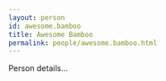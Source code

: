 ```yaml
---
layout: person
id: awesome.bamboo
title: Awesome Bamboo
permalink: people/awesome.bamboo.html
---
```


Person details...